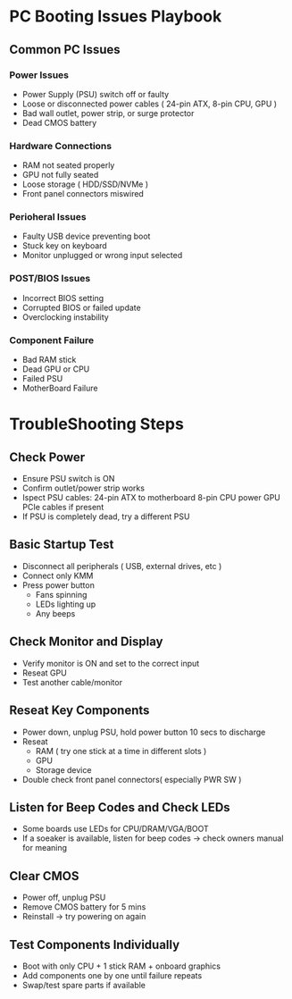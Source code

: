 # PC Booting Issues Playbook

## Common PC Issues

### Power Issues

- Power Supply (PSU) switch off or faulty
- Loose or disconnected power cables ( 24-pin ATX, 8-pin CPU, GPU )
- Bad wall outlet, power strip, or surge protector
- Dead CMOS battery

### Hardware Connections

- RAM not seated properly
- GPU not fully seated
- Loose storage ( HDD/SSD/NVMe )
- Front panel connectors miswired

### Perioheral Issues

- Faulty USB device preventing boot
- Stuck key on keyboard 
- Monitor unplugged or wrong input selected

### POST/BIOS Issues

- Incorrect BIOS setting
- Corrupted BIOS or failed update
- Overclocking instability

### Component Failure

- Bad RAM stick
- Dead GPU or CPU
- Failed PSU
- MotherBoard Failure

# TroubleShooting Steps

## Check Power

- Ensure PSU switch is ON
- Confirm outlet/power strip works
- Ispect PSU cables:
    24-pin ATX to motherboard
    8-pin CPU power
    GPU PCIe cables if present 
- If PSU is completely dead, try a different PSU

## Basic Startup Test

- Disconnect all peripherals ( USB, external drives, etc )
- Connect only KMM
- Press power button 
    - Fans spinning
    - LEDs lighting up
    - Any beeps

## Check Monitor and Display

- Verify monitor is ON and set to the correct input
- Reseat GPU
- Test another cable/monitor 

## Reseat Key Components

- Power down, unplug PSU, hold power button 10 secs to discharge
- Reseat
    - RAM ( try one stick at a time in different slots )
    - GPU
    - Storage device
- Double check front panel connectors( especially PWR SW )

## Listen for Beep Codes and Check LEDs

- Some boards use LEDs for CPU/DRAM/VGA/BOOT
- If a soeaker is available, listen for beep codes -> check owners manual for meaning

## Clear CMOS

- Power off, unplug PSU
- Remove CMOS battery for 5 mins
- Reinstall -> try powering on again

## Test Components Individually

- Boot with only CPU + 1 stick RAM + onboard graphics
- Add components one by one until failure repeats
- Swap/test spare parts if available 


   